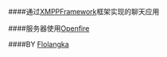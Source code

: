 ####通过[XMPPFramework](https://github.com/robbiehanson/XMPPFramework)框架实现的聊天应用

####服务器使用[Openfire](http://www.igniterealtime.org/projects/openfire/index.jsp)

####BY [Flolangka](https://github.com/flolangka)
